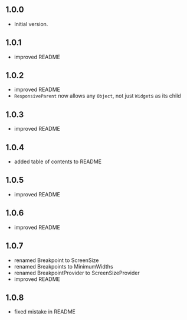 ## 1.0.0

- Initial version.

## 1.0.1

- improved README

## 1.0.2

- improved README
- ```ResponsiveParent``` now allows any ```Object```, not just ```Widget```s as its child

## 1.0.3

- improved README

## 1.0.4

- added table of contents to README

## 1.0.5

- improved README

## 1.0.6

- improved README

## 1.0.7

- renamed Breakpoint to ScreenSize
- renamed Breakpoints to MinimumWidths
- renamed BreakpointProvider to ScreenSizeProvider
- improved README

## 1.0.8

- fixed mistake in README
